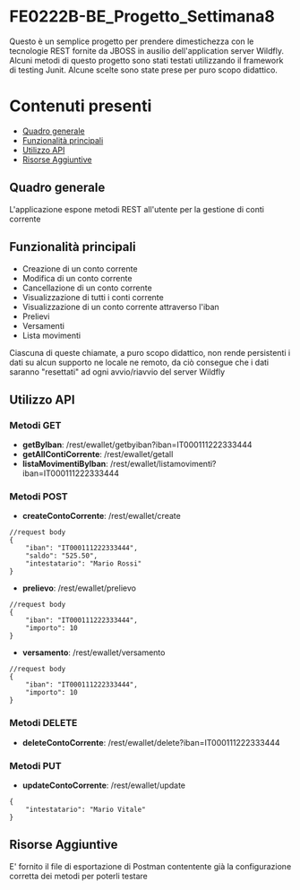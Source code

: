 # FE0222B-BE_Progetto_Settimana8
Questo è un semplice progetto per prendere dimestichezza con le tecnologie REST fornite da JBOSS in ausilio dell'application server Wildfly.
Alcuni metodi di questo progetto sono stati testati utilizzando il framework di testing Junit.
Alcune scelte sono state prese per puro scopo didattico.

# Contenuti presenti
- [Quadro generale](#Quadro-generale)
- [Funzionalità principali](#Funzionalità-principali)
- [Utilizzo API](#Utilizzo-API)
- [Risorse Aggiuntive](#Risorse-Aggiuntive)

## Quadro generale
L'applicazione espone metodi REST all'utente per la gestione di conti corrente

## Funzionalità principali
- Creazione di un conto corrente
- Modifica di un conto corrente
- Cancellazione di un conto corrente
- Visualizzazione di tutti i conti corrente
- Visualizzazione di un conto corrente attraverso l'iban
- Prelievi
- Versamenti
- Lista movimenti

Ciascuna di queste chiamate, a puro scopo didattico, non rende persistenti i dati su alcun supporto ne locale ne remoto, da ciò consegue che i dati saranno "resettati" ad ogni avvio/riavvio del server Wildfly

## Utilizzo API
### Metodi GET
- **getByIban**:   /rest/ewallet/getbyiban?iban=IT000111222333444
- **getAllContiCorrente**:   /rest/ewallet/getall
- **listaMovimentiByIban**:    /rest/ewallet/listamovimenti?iban=IT000111222333444

### Metodi POST
- **createContoCorrente**:   /rest/ewallet/create
```
//request body
{
    "iban": "IT000111222333444",
    "saldo": "525.50",
    "intestatario": "Mario Rossi"
}
```
- **prelievo**:   /rest/ewallet/prelievo
```
//request body
{
    "iban": "IT000111222333444",
    "importo": 10
}
```
- **versamento**:    /rest/ewallet/versamento
```
//request body
{
    "iban": "IT000111222333444",
    "importo": 10
}
```

### Metodi DELETE
- **deleteContoCorrente**:   /rest/ewallet/delete?iban=IT000111222333444

### Metodi PUT
- **updateContoCorrente**:   /rest/ewallet/update
 ```
 {
     "intestatario": "Mario Vitale"
 }
 ```
 
 ## Risorse Aggiuntive
 E' fornito il file di esportazione di Postman contentente già la configurazione corretta dei metodi per poterli testare
